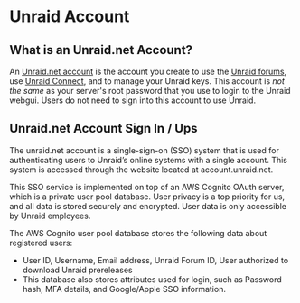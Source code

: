 # Unraid Account

## What is an Unraid.net Account?

An [Unraid.net account](https://account.unraid.net/) is the account you create to use the [Unraid forums](https://forums.unraid.net/), use [Unraid Connect](/connect/about.md), and to manage your Unraid keys. This account is _not the same_ as your server's root password that you use to login to the Unraid webgui. Users do not need to sign into this account to use Unraid.

## Unraid.net Account Sign In / Ups

The unraid.net account is a single-sign-on (SSO) system that is used for authenticating users to Unraid’s online systems with a single account. This system is accessed through the website located at account.unraid.net.

This SSO service is implemented on top of an AWS Cognito OAuth server, which is a private user pool database. User privacy is a top priority for us, and all data is stored securely and encrypted. User data is only accessible by Unraid employees.

The AWS Cognito user pool database stores the following data about registered users:

* User ID, Username, Email address, Unraid Forum ID, User authorized to download Unraid prereleases
* This database also stores attributes used for login, such as Password hash, MFA details, and Google/Apple SSO information.
